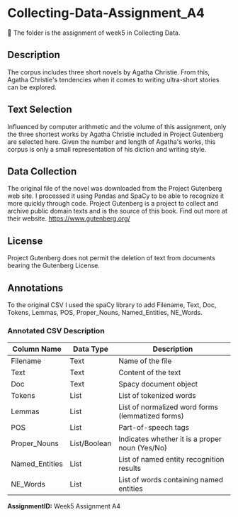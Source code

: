 ﻿# Collecting-Data-Assignment_A4
📁 The folder is the assignment of week5 in Collecting Data.

## Description
The corpus includes three short novels by Agatha Christie. From this, Agatha Christie's tendencies when it comes to writing ultra-short stories can be explored.

## Text Selection
Influenced by computer arithmetic and the volume of this assignment, only the three shortest works by Agatha Christie included in Project Gutenberg are selected here. Given the number and length of Agatha's works, this corpus is only a small representation of his diction and writing style.

## Data Collection
The original file of the novel was downloaded from the Project Gutenberg web site. I processed it using Pandas and SpaCy to be able to recognize it more quickly through code.
Project Gutenberg is a project to collect and archive public domain texts and is the source of this book. Find out more at their website. https://www.gutenberg.org/

## License
Project Gutenberg does not permit the deletion of text from documents bearing the Gutenberg License.

## Annotations
To the original CSV I used the spaCy library to add Filename, Text, Doc, Tokens, Lemmas, POS, Proper_Nouns, Named_Entities, NE_Words.
### Annotated CSV Description
| Column Name     | Data Type     | Description                                      |
| --------------- | ------------- | ------------------------------------------------ |
| Filename        | Text          | Name of the file                                 |
| Text            | Text          | Content of the text                               |
| Doc             | Text          | Spacy document object                            |
| Tokens          | List          | List of tokenized words                           |
| Lemmas          | List          | List of normalized word forms (lemmatized forms)  |
| POS             | List          | Part-of-speech tags                               |
| Proper_Nouns    | List/Boolean  | Indicates whether it is a proper noun (Yes/No)    |
| Named_Entities  | List          | List of named entity recognition results          |
| NE_Words        | List          | List of words containing named entities           |



**AssignmentID:** Week5 Assignment A4


